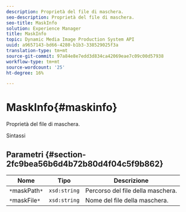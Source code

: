 ```yaml
---
description: Proprietà del file di maschera.
seo-description: Proprietà del file di maschera.
seo-title: MaskInfo
solution: Experience Manager
title: MaskInfo
topic: Dynamic Media Image Production System API
uuid: a9657143-bd66-4280-b1b3-338529025f3a
translation-type: tm+mt
source-git-commit: 97a84e8e7edd3d834ca42069eae7c09c00d57938
workflow-type: tm+mt
source-wordcount: '25'
ht-degree: 16%

---
```



# MaskInfo{#maskinfo}

Proprietà del file di maschera.

Sintassi

## Parametri {#section-2fc9bea56b6d4b72b80d4f04c5f9b862}

| Nome | Tipo | Descrizione |
|---|---|---|
| `*`maskPath`*` | `xsd:string` | Percorso del file della maschera. |
| `*`maskFile`*` | `xsd:string` | Nome del file della maschera. |

